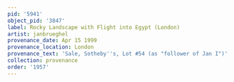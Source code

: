 ```yaml
---
pid: '5941'
object_pid: '3847'
label: Rocky Landscape with Flight into Egypt (London)
artist: janbrueghel
provenance_date: Apr 15 1999
provenance_location: London
provenance_text: 'Sale, Sotheby''s, Lot #54 (as "follower of Jan I")'
collection: provenance
order: '1957'
---
```

